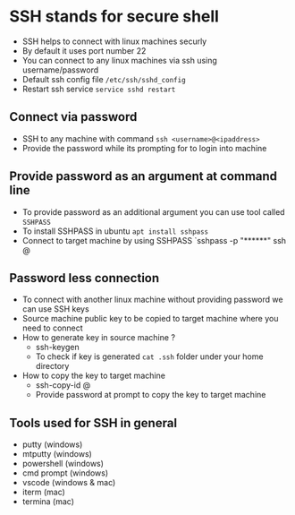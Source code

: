 # SSH stands for secure shell

- SSH helps to connect with linux machines securly
- By default it uses port number 22
- You can connect to any linux machines via ssh using username/password
- Default ssh config file `/etc/ssh/sshd_config`
- Restart ssh service `service sshd restart`

## Connect via password

- SSH to any machine with command `ssh <username>@<ipaddress>`
- Provide the password while its prompting for to login into machine

## Provide password as an argument at command line

- To provide password as an additional argument you can use tool called `SSHPASS`
- To install SSHPASS in ubuntu `apt install sshpass`
- Connect to target machine by using SSHPASS `sshpass -p "******" ssh <username>@<ipaddress>

## Password less connection

- To connect with another linux machine without providing password we can use SSH keys
- Source machine public key to be copied to target machine where you need to connect
- How to generate key in source machine ?
    * ssh-keygen
    * To check if key is generated `cat .ssh` folder under your home directory
- How to copy the key to target machine
    * ssh-copy-id <username>@<ipaddress>
    * Provide password at prompt to copy the key to target machine

## Tools used for SSH in general

- putty      (windows)
- mtputty    (windows)
- powershell (windows)
- cmd prompt (windows)
- vscode     (windows & mac)
- iterm      (mac)
- termina    (mac)